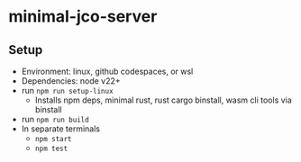 # minimal-jco-server

## Setup

- Environment: linux, github codespaces, or wsl
- Dependencies: node v22+
- run `npm run setup-linux`
    - Installs npm deps, minimal rust, rust cargo binstall, wasm cli tools via binstall
- run `npm run build`
- In separate terminals
    - `npm start`
    - `npm test`
